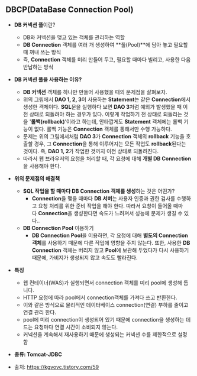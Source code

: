 ## DBCP(DataBase Connection Pool)
- **DB 커넥션 풀**이란?
    - DB와 커넥션을 맺고 있는 객체를 관리하는 역할
    - **DB Connection** 객체를 여러 개 생성하여 **풀(Pool)**에 담아 놓고 필요할 때 꺼내 쓰는 방식
    - 즉, **Connection** 객체를 미리 만들어 두고, 필요할 때마다 빌리고, 사용한 다음 반납하는 방식
    
- **DB 커넥션 풀을 사용하는 이유?**
    - **DB 커넥션** 객체를 하나만 만들어 사용했을 때의 문제점을 살펴보자. 
    - 위의 그림에서 **DAO 1, 2, 3**이 사용하는 **Statement**는 같은 **Connection**에서 생성한 객체이다. **SQL**문을 실행하다 보면 **DAO 3**처럼 예외가 발생했을 때 이전 상태로 되돌려야 하는 경우가 있다. 이렇게 작업하기 전 상태로 되돌리는 것을 '**롤백(rollback)**'이라고 하는데, 안타깝게도 **Statement** 객체에는 롤백 기능이 없다. 롤백 기능은 **Connection** 객체를 통해서만 수행 가능하다.
    - 문제는 위의 그림에서처럼 **DAO 3**가 **Connection** 객체의 **rollback** 기능을 호출할 경우, 그 **Connection**을 통해 이루어지는 모든 작업도 **rollback**된다는 것이다. 즉, **DAO 1, 2**가 작업한 것까지 이전 상태로 되돌려진다.
    - 따라서 웹 브라우저의 요청을 처리할 때, 각 요청에 대해 **개별 DB Connection**을 사용해야 한다.
    
- **위의 문제점의 해결책**
    - **SQL 작업을 할 때마다 DB Connection 객체를 생성**하는 것은 어떤가?
        - **Connection**을 맺을 때마다 **DB 서버**는 사용자 인증과 권한 검사를 수행하고 요청 처리를 위한 준비 작업을 해야 한다. 따라서 요청이 들어올 때마다 **Connection**을 생성한다면 속도가 느려져서 성능에 문제가 생길 수 있다..
    - **DB Connection Pool** 이용하기
        - **DB Connection Pool**을 이용하면, 각 요청에 대해 **별도의 Connection 객체**를 사용하기 때문에 다른 작업에 영향을 주지 않는다. 또한, 사용한 **DB Connection** 객체는 버리지 않고 **Pool**에 보관해 두었다가 다시 사용하기 때문에, 가비지가 생성되지 않고 속도도 빨라진다.
    
- **특징**
    - 웹 컨테이너(WAS)가 실행되면서 connection 객체를 미리 pool에 생성해 둡니다.
    - HTTP 요청에 따라 pool에서 connection객체를 가져다 쓰고 반환한다.
    - 이와 같은 방식으로 물리적인 데이터베이스 connection(연결) 부하를 줄이고 연결 관리 한다.
    - pool에 미리 connection이 생성되어 있기 때문에 connection을 생성하는 데 드는 요청마다 연결 시간이 소비되지 않는다.
    - 커넥션을 계속해서 재사용하기 때문에 생성되는 커넥션 수를 제한적으로 설정함
    
- **종류: Tomcat-JDBC**


- 출처: https://kgvovc.tistory.com/59
